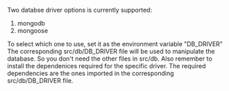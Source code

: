 Two databse driver options is currently supported:
1. mongodb
2. mongoose

To select which one to use, set it as the environment variable "DB_DRIVER"
The corresponding src/db/DB_DRIVER file will be used to manipulate the database. So you don't need the other files in src/db. Also remember to install the dependenices required for the specific driver. The required dependencies are the ones imported in the corresponding src/db/DB_DRIVER file.
